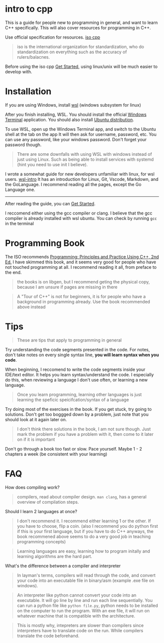 # intro to cpp

This is a guide for people new to programming in general, and want to learn C++
specifically. This will also cover resources for programming in C++.

Use official specification for resources. [iso cpp](https://isocpp.org/)

> iso is the international organization for standardization, who do
> standardization on everything such as the accuracy of rulers/balacnes.

Before using the iso cpp [Get Started](https://isocpp.org/get-started), using
linux/unix will be much easier to develop with.


# Installation

If you are using Windows, install
[wsl](https://learn.microsoft.com/en-us/windows/wsl/install) (windows subsystem
for linux)

After you finish installing, WSL. You should install the official [Windows
Terminal](https://apps.microsoft.com/store/detail/9N0DX20HK701?hl=en-us&gl=US)
application. You should also install [Ubuntu
distribution](https://apps.microsoft.com/store/detail/ubuntu-on-windows/9NBLGGH4MSV6?hl=en-us&gl=us).

To use WSL, open up the Windows Terminal app, and switch to the Ubuntu shell at
the tab on the app It will then ask for username, password, etc. You can use
any password, like your windows password. Don't forget your password though.

> There are some downfalls with using WSL with windows instead of just using
> Linux. Such as being able to install services with systemd (hint you need to
> use init I believe).

I wrote a somewhat guide for new developers unfamiliar with linux, for wsl
users. [wsl-intro](https://github.com/yuuwe-n/wsl_intro) It has an introduction
for Linux, Git, Vscode, Markdown, and the GoLanguage. I recommend reading all
the pages, except the Go Language one.

---

After reading the guide, you can [Get Started](https://isocpp.org/get-started). 

I reccomend either using the gcc compiler or clang. I believe that the gcc
compiler is already installed with wsl ubuntu. You can check by running `gcc`
in the terminal

# Programming Book

The ISO recommends [Programming: Principles and Practice Using C++, 2nd
Ed.](http://www.informit.com/store/programming-principles-and-practice-using-c-plus-plus-9780321992789) 
I have skimmed this book, and it seems very good for people who have not
touched programming at all. I recommend reading it all, from preface to the
end.

> the books is on libgen, but I recommend geting the physical copy, because I am unsure if pages are missing in there

> A "Tour of C++" is not for beginners, it is for people who have a background
> in programming already. Use the book recommended above instead

# Tips

> These are tips that apply to programming in general

Try understanding the code segments presented in the code. For notes, don't
take notes on every single syntax line, __you will learn syntax when you code__.

When beginning, I reccomend to write the code segments inside your IDE/text
editor. It helps you learn syntax/understand the code. I especially do this,
when reviewing a language I don't use often, or learning a new language.

> Once you learn programming, learning other languages is just learning the
> speficic speicifcation/syntax of a language

Try doing most of the exercises in the book. If you get stuck, try going to
solutions. Don't get too boggged down by a problem, just note that you should
look at it again later on.

> I don't think there solutions in the book, I am not sure though. Just mark the
> problem if you have a problem with it, then come to it later on if it is
> important

Don't go through a book too fast or slow. Pace yourself. Maybe 1 - 2 chapters a week (be consistent with your learning)

# FAQ

How does compiling work?
> compilers, read about compiler design. `man clang`, has a general overview of
> compilation steps.

Should I learn 2 languages at once?
> I don't recommend it. I recommend either learning 1 or the other. If you have
> to choose, flip a coin. (also I recommend you do python first if this is your
> first language, but if you have to do C++ anyways, the book recommened above
> seems to do a very good job in teaching programming concepts)

> Learning languages are easy, learning how to program initally and learning algorithms are the hard part.

What's the difference between a compiler and interpreter
> In layman's terms, compilers will read through the code, and convert your
> code into an executable file in binary/asm (example .exe file on windows). 

> An interpreter like python cannot convert your code into an executable. It
> will go line by line and run each line sequentially. You can run a python
> file
> like `python file.py`, python needs to be installed on the computer to run
> the program. With an exe file, it will run on whatever machine that is
> compatible with the architecture. 

> This is mostly why, intepreters are slower than compilers since interpreters
> have to translate code on the run. While compilers translate the code
> beforehand.
